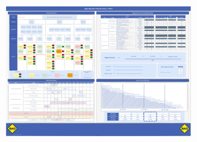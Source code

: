 


![VMOST Overview](../../../static/img/A0%20-%20RRPD%20-%20BAD%20Loans%20-%20Vision%20-%20landscape%20-%20v5.drawio.svg)